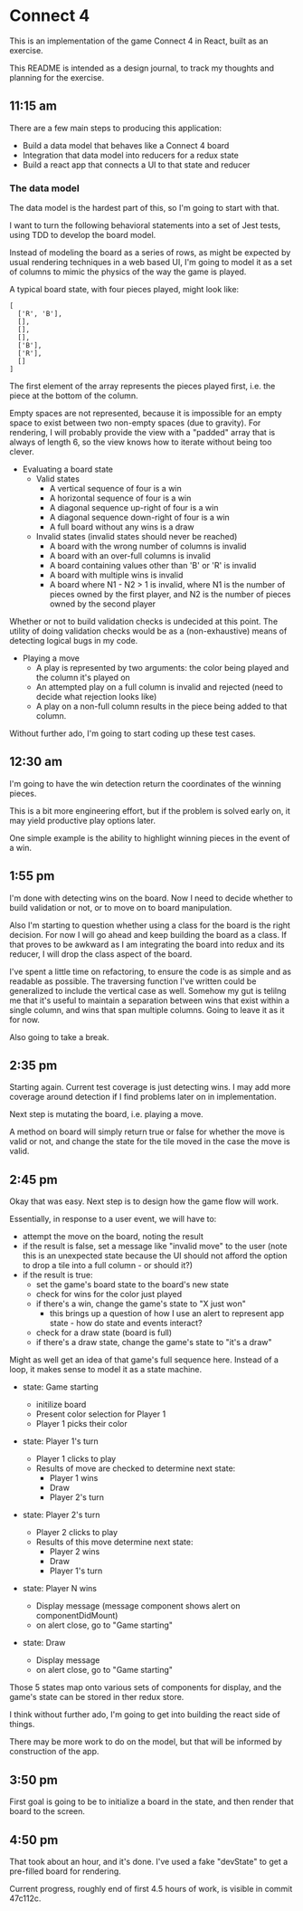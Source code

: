 # Connect 4

This is an implementation of the game Connect 4 in React, built as an exercise.

This README is intended as a design journal, to track my thoughts and planning for the exercise.  

## 11:15 am

There are a few main steps to producing this application:

* Build a data model that behaves like a Connect 4 board
* Integration that data model into reducers for a redux state
* Build a react app that connects a UI to that state and reducer

### The data model

The data model is the hardest part of this, so I'm going to start with that.

I want to turn the following behavioral statements into a set of Jest tests, using TDD to develop the board model.

Instead of modeling the board as a series of rows, as might be expected by usual rendering techniques in a web based UI, I'm going to model it as a set of columns to mimic the physics of the way the game is played.

A typical board state, with four pieces played, might look like:

```
[
  ['R', 'B'],
  [],
  [],
  [],
  ['B'],
  ['R'],
  []
]
```

The first element of the array represents the pieces played first, i.e. the piece at the bottom of the column.

Empty spaces are not represented, because it is impossible for an empty space to exist between two non-empty spaces (due to gravity).
For rendering, I will probably provide the view with a "padded" array that is always of length 6, so the view knows how to iterate without being too clever.

* Evaluating a board state
  * Valid states
    * A vertical sequence of four is a win
    * A horizontal sequence of four is a win
    * A diagonal sequence up-right of four is a win
    * A diagonal sequence down-right of four is a win
    * A full board without any wins is a draw
  * Invalid states (invalid states should never be reached)
    * A board with the wrong number of columns is invalid
    * A board with an over-full columns is invalid
    * A board containing values other than 'B' or 'R' is invalid
    * A board with multiple wins is invalid
    * A board where N1 - N2 > 1 is invalid, where N1 is the number of pieces owned by the first player, and N2 is the number of pieces owned by the second player

Whether or not to build validation checks is undecided at this point.
The utility of doing validation checks would be as a (non-exhaustive) means of detecting logical bugs in my code.

* Playing a move
  * A play is represented by two arguments: the color being played and the column it's played on
  * An attempted play on a full column is invalid and rejected (need to decide what rejection looks like)
  * A play on a non-full column results in the piece being added to that column.

Without further ado, I'm going to start coding up these test cases.

## 12:30 am

I'm going to have the win detection return the coordinates of the winning
pieces.

This is a bit more engineering effort, but if the problem is solved early on,
it may yield productive play options later.

One simple example is the ability to highlight winning pieces in the event of a
win.

## 1:55 pm

I'm done with detecting wins on the board. Now I need to decide whether to build validation or not, or to move on to board manipulation.

Also I'm starting to question whether using a class for the board is the right decision. For now I will go ahead and keep building the board as a class.
If that proves to be awkward as I am integrating the board into redux and its reducer, I will drop the class aspect of the board.

I've spent a little time on refactoring, to ensure the code is as simple and as readable as possible.
The traversing function I've written could be generalized to include the vertical case as well.
Somehow my gut is telilng me that it's useful to maintain a separation between wins that exist within a single column, and wins that span multiple columns.
Going to leave it as it for now.

Also going to take a break.

## 2:35 pm

Starting again. Current test coverage is just detecting wins.
I may add more coverage around detection if I find problems later on in implementation.

Next step is mutating the board, i.e. playing a move.

A method on board will simply return true or false for whether the move is valid or not, and change the state for the tile moved in the case the move is valid.

## 2:45 pm

Okay that was easy. Next step is to design how the game flow will work.

Essentially, in response to a user event, we will have to:

* attempt the move on the board, noting the result
* if the result is false, set a message like "invalid move" to the user (note this is an unexpected state because the UI should not afford the option to drop a tile into a full column - or should it?)
* if the result is true:
  * set the game's board state to the board's new state
  * check for wins for the color just played
  * if there's a win, change the game's state to "X just won"
    * this brings up a question of how I use an alert to represent app state - how do state and events interact?
  * check for a draw state (board is full)
  * if there's a draw state, change the game's state to "it's a draw"

Might as well get an idea of that game's full sequence here. Instead of a loop, it makes sense to model it as a state machine.

* state: Game starting
  * initilize board
  * Present color selection for Player 1
  * Player 1 picks their color

* state: Player 1's turn
  * Player 1 clicks to play
  * Results of move are checked to determine next state:
    * Player 1 wins
    * Draw
    * Player 2's turn

* state: Player 2's turn
  * Player 2 clicks to play
  * Results of this move determine next state:
    * Player 2 wins
    * Draw
    * Player 1's turn

* state: Player N wins
  * Display message (message component shows alert on componentDidMount)
  * on alert close, go to "Game starting"

* state: Draw
  * Display message
  * on alert close, go to "Game starting"

Those 5 states map onto various sets of components for display, and the game's state can be stored in ther redux store.

I think without further ado, I'm going to get into building the react side of
things.

There may be more work to do on the model, but that will be informed by construction of the app.

## 3:50 pm

First goal is going to be to initialize a board in the state, and then render that board to the screen.

## 4:50 pm

That took about an hour, and it's done.
I've used a fake "devState" to get a pre-filled board for rendering.

Current progress, roughly end of first 4.5 hours of work, is visible in commit 47c112c.
